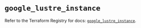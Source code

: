 # `google_lustre_instance`

Refer to the Terraform Registry for docs: [`google_lustre_instance`](https://registry.terraform.io/providers/hashicorp/google/6.49.1/docs/resources/lustre_instance).

